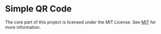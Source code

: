 # Simple QR Code


The core part of this project is licensed under the MIT License. See [MIT](src/core/LICENSE.md) for more information.

